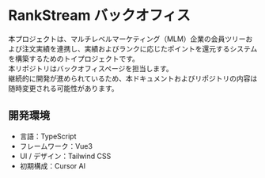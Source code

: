# RankStream バックオフィス

本プロジェクトは、マルチレベルマーケティング（MLM）企業の会員ツリーおよび注文実績を連携し、実績およびランクに応じたポイントを還元するシステムを構築するためのトイプロジェクトです。  
本リポジトリはバックオフィスページを担当します。  
継続的に開発が進められているため、本ドキュメントおよびリポジトリの内容は随時変更される可能性があります。

## 開発環境

* 言語：TypeScript
* フレームワーク：Vue3
* UI / デザイン：Tailwind CSS
* 初期構成：Cursor AI
